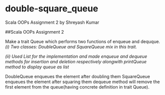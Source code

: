 # double-square_queue
Scala OOPs Assignment 2 by Shreyash Kumar

##Scala OOPs Assignment 2

Make a trait Queue which performs two functions of enqueue and dequque.
*(i) Two classes: DoubleQueue and SquareQueue mix in this trait.*


*(ii) Used List for the implementation and made enqueue and dequeue methods for insertion and deletion respectively alongwith printQueue method to display queue as list*

DoubleQueue enqueues the element after doubling them
SquareQueue enqueues the element after squaring them
dequeue method will remove the first element from the queue(having concrete definition in trait Queue).

